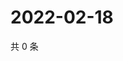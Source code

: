 # 2022-02-18

共 0 条

<!-- BEGIN WEIBO -->
<!-- 最后更新时间 Fri Feb 18 2022 23:12:17 GMT+0800 (China Standard Time) -->

<!-- END WEIBO -->
